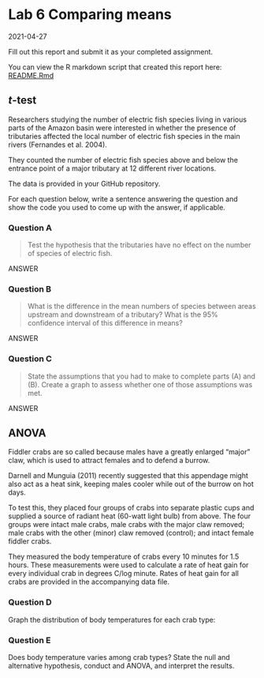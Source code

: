 Lab 6 Comparing means
================
2021-04-27

Fill out this report and submit it as your completed assignment.

You can view the R markdown script that created this report here:
[README.Rmd](README.Rmd)

## *t*-test

Researchers studying the number of electric fish species living in
various parts of the Amazon basin were interested in whether the
presence of tributaries affected the local number of electric fish
species in the main rivers (Fernandes et al. 2004).

They counted the number of electric fish species above and below the
entrance point of a major tributary at 12 different river locations.

The data is provided in your GitHub repository.

For each question below, write a sentence answering the question and
show the code you used to come up with the answer, if applicable.

### Question A

> Test the hypothesis that the tributaries have no effect on the number
> of species of electric fish.

ANSWER

### Question B

> What is the difference in the mean numbers of species between areas
> upstream and downstream of a tributary? What is the 95% confidence
> interval of this difference in means?

ANSWER

### Question C

> State the assumptions that you had to make to complete parts (A) and
> (B). Create a graph to assess whether one of those assumptions was
> met.

ANSWER

## ANOVA

Fiddler crabs are so called because males have a greatly enlarged
“major” claw, which is used to attract females and to defend a burrow.

Darnell and Munguia (2011) recently suggested that this appendage might
also act as a heat sink, keeping males cooler while out of the burrow on
hot days.

To test this, they placed four groups of crabs into separate plastic
cups and supplied a source of radiant heat (60-watt light bulb) from
above. The four groups were intact male crabs, male crabs with the major
claw removed; male crabs with the other (minor) claw removed (control);
and intact female fiddler crabs.

They measured the body temperature of crabs every 10 minutes for 1.5
hours. These measurements were used to calculate a rate of heat gain for
every individual crab in degrees C/log minute. Rates of heat gain for
all crabs are provided in the accompanying data file.

### Question D

Graph the distribution of body temperatures for each crab type:

### Question E

Does body temperature varies among crab types? State the null and
alternative hypothesis, conduct and ANOVA, and interpret the results.
